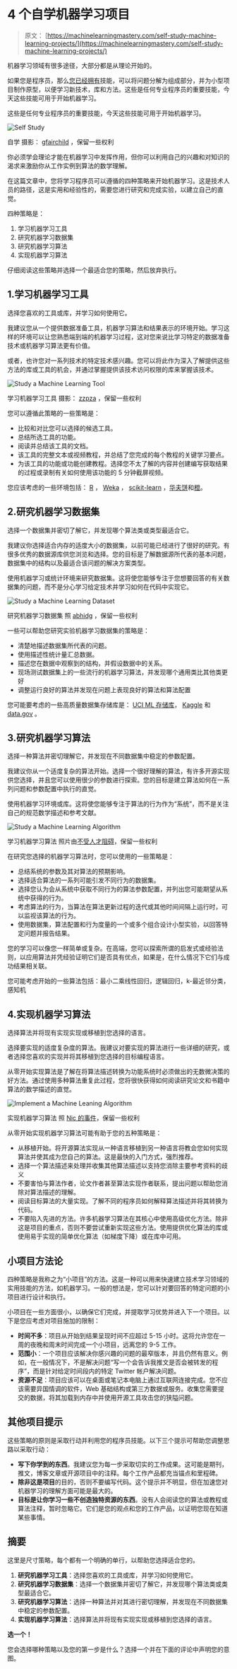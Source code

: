 # 4 个自学机器学习项目

> 原文： [https://machinelearningmastery.com/self-study-machine-learning-projects/](https://machinelearningmastery.com/self-study-machine-learning-projects/)

机器学习领域有很多途径，大部分都是从理论开始的。

如果您是程序员，那么[您已经拥有](http://machinelearningmastery.com/programmers-should-get-into-machine-learning/ "Programmers Should Get Into Machine Learning")技能，可以将问题分解为组成部分，并为小型项目制作原型，以便学习新技术，库和方法。这些是任何专业程序员的重要技能，今天这些技能可用于开始机器学习。

这些是任何专业程序员的重要技能，今天这些技能可用于开始机器学习。

![Self Study](img/329b9a368e9286765d1e32303c743fc1.jpg)

自学
摄影： [gfairchild](http://www.flickr.com/photos/gcfairch/4183435647/sizes/l/) ，保留一些权利

你必须学会​​理论才能在机器学习中发挥作用，但你可以利用自己的兴趣和对知识的渴求来激励你从工作实例到算法的数学理解。

在这篇文章中，您将学习程序员可以遵循的四种策略来开始机器学习。这是技术人员的路径，这是实用和经验性的，需要您进行研究和完成实验，以建立自己的直觉。

四种策略是：

1.  学习机器学习工具
2.  研究机器学习数据集
3.  研究机器学习算法
4.  实现机器学习算法

仔细阅读这些策略并选择一个最适合您的策略，然后放弃执行。

## 1.学习机器学习工具

选择您喜欢的工具或库，并学习如何使用它。

我建议您从一个提供数据准备工具，机器学习算法和结果表示的环境开始。学习这样的环境可以让您熟悉端到端的机器学习过程，这对您来说比学习特定的数据准备技术或机器学习算法更有价值。

或者，也许您对一系列技术的特定技术感兴趣。您可以将此作为深入了解提供这些方法的库或工具的机会，并通过掌握提供该技术访问权限的库来掌握该技术。

![Study a Machine Learning Tool](img/9058e5eabfd29763c4c5d5d536cf43b7.jpg)

学习机器学习工具
摄影： [zzpza](http://www.flickr.com/photos/zzpza/3269784239/sizes/o/) ，保留一些权利

您可以遵循此策略的一些策略是：

*   比较和对比您可以选择的候选工具。
*   总结所选工具的功能。
*   阅读并总结该工具的文档。
*   该工具的完整文本或视频教程，并总结了您完成的每个教程的关键学习要点。
*   为该工具的功能或功能创建教程。选择您不太了解的内容并创建编写获取结果的过程或录制有关如何使用该功能的 5 分钟截屏视频。

您应该考虑的一些环境包括： [R](http://www.r-project.org/) ， [Weka](http://www.cs.waikato.ac.nz/ml/weka/) ， [scikit-learn](http://scikit-learn.org/stable/) ，[华夫饼](http://waffles.sourceforge.net/)和[橙](http://orange.biolab.si/)。

## 2.研究机器学习数据集

选择一个数据集并密切了解它，并发现哪个算法类或类型最适合它。

我建议你选择适合内存的适度大小的数据集，以前可能已经进行了很好的研究。有很多优秀的数据源库供您浏览和选择。您的目标是了解数据源所代表的基本问题，数据集中的结构以及最适合该问题的解决方案类型。

使用机器学习或统计环境来研究数据集。这将使您能够专注于您想要回答的有关数据集的问题，而不是分心学习给定技术并学习如何在代码中实现它。

![Study a Machine Learning Dataset](img/104877baa065bb0120bed1b46d66b505.jpg)

研究机器学习数据集
照 [abhidg](http://www.flickr.com/photos/abhidg/6452694851/sizes/l/) ，保留一些权利

一些可以帮助您研究实验机器学习数据集的策略是：

*   清楚地描述数据集所代表的问题。
*   使用描述性统计量汇总数据。
*   描述您在数据中观察到的结构，并假设数据中的关系。
*   现场测试数据集上的一些流行的机器学习算法，并发现哪个通用类比其他类更好
*   调整运行良好的算法并发现在问题上表现良好的算法和算法配置

您可能要考虑的一些高质量数据集存储库是： [UCI ML 存储库](http://archive.ics.uci.edu/ml/datasets.html)， [Kaggle](http://www.kaggle.com/) 和 [data.gov](http://www.data.gov/) 。

## 3.研究机器学习算法

选择一种算法并密切理解它，并发现在不同数据集中稳定的参数配置。

我建议你从一个适度复杂的算法开始。选择一个很好理解的算法，有许多开源实现供您选择，并且您可以使用很少的参数进行探索。您的目标是建立算法如何在一系列问题和参数配置中执行的直觉。

使用机器学习环境或库。这将使您能够专注于算法的行为作为“系统”，而不是关注自己的规范数学描述和参考文献。

![Study a Machine Learning Algorithm](img/367571bf5c55f01934c752658afd6744.jpg)

学习机器学习算法
照片由[不受人才阻碍](http://www.flickr.com/photos/nicmcphee/474509989/sizes/l/)，保留一些权利

在研究您选择的机器学习算法时，您可以使用的一些策略是：

*   总结系统的参数及其对算法的预期影响。
*   选择适合算法的一系列可能引发不同行为的数据集。
*   选择您认为会从系统中获取不同行为的算法参数配置，并列出您可能期望从系统中获得的行为。
*   考虑算法的行为，当算法在算法更新过程的迭代或其他时间间隔上运行时，可以监视该算法的行为。
*   使用数据集，算法配置和行为度量的一个或多个组合设计小型实验，以回答特定问题并报告结果。

您的学习可以像您一样简单或复杂。在高端，您可以探索所谓的启发式或经验法则，以应用算法并凭经验证明它们是否具有优点，如果是，在什么情况下它们与成功结果相关联。

您可能考虑开始的一些算法包括：最小二乘线性回归，逻辑回归，k-最近邻分类，感知机

## 4.实现机器学习算法

选择算法并将现有实现实现或移植到您选择的语言。

选择要实现的适度复杂度的算法。我建议对要实现的算法进行一些详细的研究，或者选择您喜欢的实现并将其移植到您选择的目标编程语言。

从零开始实现算法是了解在将算法描述转换为功能系统时必须做出的无数微决策的好方法。通过使用多种算法重复此过程，您将很快获得如何阅读研究论文和书籍中算法的数学描述的直觉。

![Implement a Machine Leaning Algorithm](img/4346aca8b34bc122f0f2b4e3caa907f4.jpg)

实现机器学习算法
照 [Nic 的事件](http://www.flickr.com/photos/nics_events/2227330536/sizes/l/)，保留一些权利

从零开始实现机器学习算法可能有助于您的五种策略是：

*   从移植开始。将开源算法实现从一种语言移植到另一种语言将教会您如何实现算法并使其成为您自己的算法。这是最快的入门方式，强烈推荐。
*   选择一个算法描述来处理并收集其他算法描述以支持您消除主要参考资料的歧义
*   不要害怕与算法作者，论文作者甚至算法实现作者联系，提出问题以帮助您消除对算法描述的理解。
*   阅读目标算法的大量实现。了解不同的程序员如何解释算法描述并将其转换为代码。
*   不要陷入先进的方法。许多机器学习算法在其核心中使用高级优化方法。除非这是项目的重点，否则不要尝试重新实现这些方法。使用提供优化算法的库或使用易于实现的简单优化算法（如梯度下降）或在库中可用。

## 小项目方法论

四种策略是我称之为“小项目”的方法。这是一种可以用来快速建立技术学习领域的实用技能的方法，如机器学习。一般的想法是，您可以针对要回答的特定问题的小项目进行设计和执行。

小项目在一些方面很小，以确保它们完成，并提取学习优势并进入下一个项目。以下是您应考虑对项目施加的限制：

*   **时间不多**：项目从开始到结果呈现时间不应超过 5-15 小时。这将允许您在一周的夜晚和周末时间完成一个小项目，远离您的 9-5 工作。
*   **范围小**：一个项目应该解决你感兴趣的问题的最窄版本，并且仍然有意义。例如，在一般情况下，不是解决问题“写一个会告诉我推文是否会被转发的程序”，而是针对给定时间段内的特定 Twitter 帐户解决问题。
*   **资源不足**：项目应该可以在桌面或笔记本电脑上通过互联网连接完成。您不应该需要异国情调的软件，Web 基础结构或第三方数据或服务。收集您需要提交的数据，将其加载到内存中并使用开源工具攻击您的狭隘问题。

## 其他项目提示

这些策略的原则是采取行动并利用您的程序员技能。以下三个提示可帮助您调整思路以采取行动：

*   **写下你学到的东西**。我建议您为每一步采取切实的工作成果。这可能是期刊，推文，博客文章或开源项目中的注释。每个工作产品都充当锚点和里程碑。
*   **除非这是项目**的目的，否则不要编写代码。这个提示并不明显，但在加速您对机器学习的理解方面可能是最大的。
*   **目标是让你学习一些不创造独特资源的东西**。没有人会阅读您的算法或教程或算法注释，暂时忽略它。它们是您的观点和您的工作产品，以证明您现在知道某些事情。

## 摘要

这里是尺寸策​​略，每个都有一个明确的单行，以帮助您选择适合您的。

1.  **研究机器学习工具**：选择您喜欢的工具或库，并学习如何使用它。
2.  **研究机器学习数据集**：选择一个数据集并密切了解它，并发现哪个算法类或类型最适合它。
3.  **研究机器学习算法**：选择一种算法并对其进行密切理解，并发现在不同数据集中稳定的参数配置。
4.  **实现机器学习算法**：选择算法并将现有实现实现或移植到您选择的语言。

**选一个！**

您会选择哪种策略以及您的第一步是什么？选择一个并在下面的评论中声明您的意图。